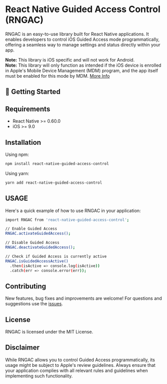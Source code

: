 # React Native Guided Access Control (RNGAC)

RNGAC is an easy-to-use library built for React Native applications. It enables developers to control iOS Guided Access mode programmatically, offering a seamless way to manage settings and status directly within your app.

**Note:** This library is iOS specific and will not work for Android.  
**Note:** This library will only function as intended if the iOS device is enrolled in Apple's Mobile Device Management (MDM) program, and the app itself must be enabled for this mode by MDM. [More Info](https://developer.apple.com/documentation/uikit/uiaccessibility/1615186-requestguidedaccesssession)

## 🚀 Getting Started

## Requirements

- React Native >= 0.60.0
- iOS >= 9.0

## Installation

Using npm:

```bash
npm install react-native-guided-access-control
```

Using yarn:

```bash
yarn add react-native-guided-access-control
```

## USAGE

Here's a quick example of how to use RNGAC in your application:

```bash
import RNGAC from 'react-native-guided-access-control';

// Enable Guided Access
RNGAC.activateGuidedAccess();

// Disable Guided Access
RNGAC.deactivateGuidedAccess();

// Check if Guided Access is currently active
RNGAC.isGuidedAccessActive()
  .then(isActive => console.log(isActive))
  .catch(err => console.error(err));
```

## Contributing
New features, bug fixes and improvements are welcome! For questions and suggestions use the [issues](https://github.com/rruana/react-native-guided-access-control/issues).

## License
RNGAC is licensed under the MIT License. 

## Disclaimer
While RNGAC allows you to control Guided Access programmatically, its usage might be subject to Apple's review guidelines. Always ensure that your application complies with all relevant rules and guidelines when implementing such functionality.